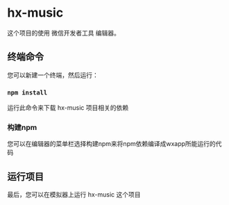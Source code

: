 # hx-music

这个项目的使用 微信开发者工具 编辑器。

## 终端命令

您可以新建一个终端，然后运行：

### `npm install`

运行此命令来下载 hx-music 项目相关的依赖

### 构建npm
您可以在编辑器的菜单栏选择构建npm来将npm依赖编译成wxapp所能运行的代码

## 运行项目
最后，您可以在模拟器上运行 hx-music 这个项目
